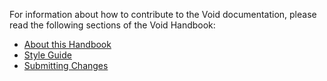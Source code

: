 For information about how to contribute to the Void documentation, please read the following sections of the Void Handbook:

- [About this Handbook](https://docs.voidlinux.org/about-handbook/index.html)
- [Style Guide](https://docs.voidlinux.org/contribuing/void-docs/style-guide.html)
- [Submitting Changes](https://docs.voidlinux.org/contributing/void-docs/submitting.html)
